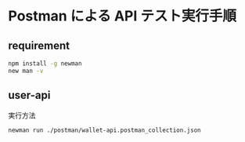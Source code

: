 # Postman による API テスト実行手順

## requirement

```bash
npm install -g newman
new man -v
```

## user-api

実行方法

```bash
newman run ./postman/wallet-api.postman_collection.json
```
